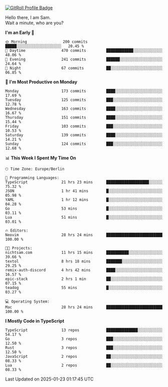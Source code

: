 <a href="https://gitroll.io/profile/u8g4G6FTZM7WSCSqTRPGSHZygT4O2" target="_blank"><img src="https://gitroll.io/api/badges/profiles/v1/u8g4G6FTZM7WSCSqTRPGSHZygT4O2?theme=nord" alt="GitRoll Profile Badge"/></a>

Hello there, I am Sam.  
Wait a minute, who are you?
  
<!--START_SECTION:waka-->
**I'm an Early 🐤** 

```text
🌞 Morning                200 commits         █████░░░░░░░░░░░░░░░░░░░░   20.45 % 
🌆 Daytime                470 commits         ████████████░░░░░░░░░░░░░   48.06 % 
🌃 Evening                241 commits         ██████░░░░░░░░░░░░░░░░░░░   24.64 % 
🌙 Night                  67 commits          ██░░░░░░░░░░░░░░░░░░░░░░░   06.85 % 
```
📅 **I'm Most Productive on Monday** 

```text
Monday                   173 commits         ████░░░░░░░░░░░░░░░░░░░░░   17.69 % 
Tuesday                  125 commits         ███░░░░░░░░░░░░░░░░░░░░░░   12.78 % 
Wednesday                163 commits         ████░░░░░░░░░░░░░░░░░░░░░   16.67 % 
Thursday                 151 commits         ████░░░░░░░░░░░░░░░░░░░░░   15.44 % 
Friday                   103 commits         ███░░░░░░░░░░░░░░░░░░░░░░   10.53 % 
Saturday                 139 commits         ████░░░░░░░░░░░░░░░░░░░░░   14.21 % 
Sunday                   124 commits         ███░░░░░░░░░░░░░░░░░░░░░░   12.68 % 
```


📊 **This Week I Spent My Time On** 

```text
🕑︎ Time Zone: Europe/Berlin

💬 Programming Languages: 
TypeScript               21 hrs 23 mins      ███████████████████░░░░░░   75.32 % 
JSON                     1 hr 41 mins        █░░░░░░░░░░░░░░░░░░░░░░░░   05.98 % 
YAML                     1 hr 12 mins        █░░░░░░░░░░░░░░░░░░░░░░░░   04.28 % 
Go                       53 mins             █░░░░░░░░░░░░░░░░░░░░░░░░   03.11 % 
Lua                      51 mins             █░░░░░░░░░░░░░░░░░░░░░░░░   03.01 % 

🔥 Editors: 
Neovim                   28 hrs 24 mins      █████████████████████████   100.00 % 

🐱‍💻 Projects: 
nichtsam.com             11 hrs 15 mins      ██████████░░░░░░░░░░░░░░░   39.66 % 
textol                   8 hrs 18 mins       ███████░░░░░░░░░░░░░░░░░░   29.25 % 
remix-auth-discord       4 hrs 42 mins       ████░░░░░░░░░░░░░░░░░░░░░   16.57 % 
epic-stack               2 hrs 1 min         ██░░░░░░░░░░░░░░░░░░░░░░░   07.15 % 
teadog                   55 mins             █░░░░░░░░░░░░░░░░░░░░░░░░   03.27 % 

💻 Operating System: 
Mac                      28 hrs 24 mins      █████████████████████████   100.00 % 
```

**I Mostly Code in TypeScript** 

```text
TypeScript               13 repos            ██████████████░░░░░░░░░░░   54.17 % 
Go                       3 repos             ███░░░░░░░░░░░░░░░░░░░░░░   12.50 % 
Rust                     3 repos             ███░░░░░░░░░░░░░░░░░░░░░░   12.50 % 
JavaScript               2 repos             ██░░░░░░░░░░░░░░░░░░░░░░░   08.33 % 
Lua                      2 repos             ██░░░░░░░░░░░░░░░░░░░░░░░   08.33 % 
```




 Last Updated on 2025-01-23 01:17:45 UTC
<!--END_SECTION:waka-->
